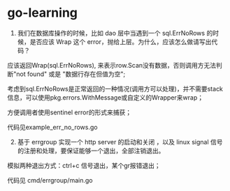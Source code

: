 # go-learning

1. 我们在数据库操作的时候，比如 dao 层中当遇到一个 sql.ErrNoRows 的时候，是否应该 Wrap 这个 error，抛给上层。为什么，应该怎么做请写出代码？

应该返回Wrap(sql.ErrNoRows), 来表示row.Scan没有数据，否则调用方无法判断"not found" 或是 "数据行存在但值为空";

考虑到sql.ErrNoRows是正常返回的一种情况(调用方可以处理)，并不需要stack信息，可以使用pkg.errors.WithMessage或自定义的Wrapper来wrap；

方便调用者使用sentinel error的形式来捕获；

代码见example_err_no_rows.go


2. 基于 errgroup 实现一个 http server 的启动和关闭 ，以及 linux signal 信号的注册和处理，要保证能够一个退出，全部注销退出。

模拟两种退出方式：ctrl+c 信号退出，某个gr报错退出；

代码见 cmd/errgroup/main.go